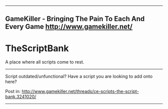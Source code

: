 
-----
GameKiller - Bringing The Pain To Each And Every Game
http://www.gamekiller.net/
-----


# TheScriptBank
A place where all scripts come to rest.

-----

Script outdated/unfunctional?
Have a script you are looking to add onto here?

Post in: http://www.gamekiller.net/threads/ce-scripts-the-script-bank.3241020/

------
